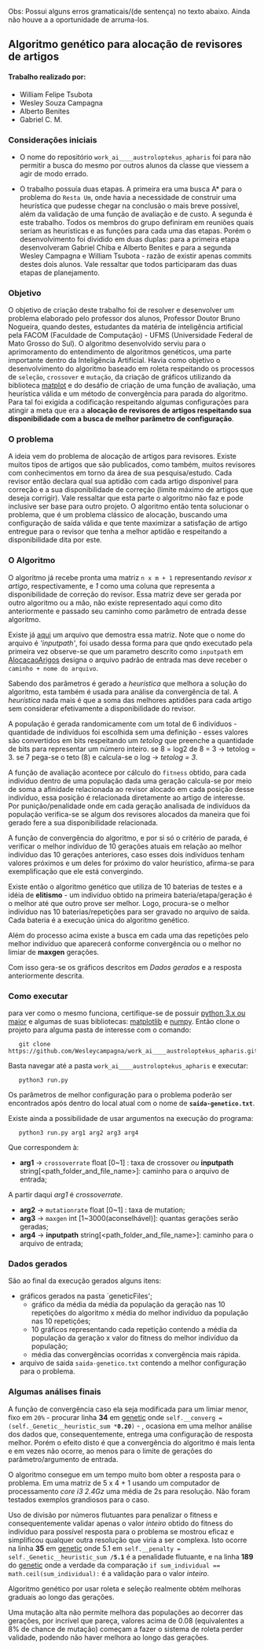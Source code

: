 Obs: Possui alguns erros gramaticais/(de sentença) no texto abaixo. Ainda não houve a a oportunidade de arruma-los.

## Algoritmo genético para alocação de revisores de artigos

#### Trabalho realizado por:

- William Felipe Tsubota 
- Wesley Souza Campagna 
- Alberto Benites 
- Gabriel C. M.

### Considerações iniciais

- O nome do repositório `work_ai____austroloptekus_apharis` foi para não permitir a busca do mesmo por outros alunos da classe que viessem a agir de modo errado.

- O trabalho possuía duas etapas. A primeira era uma busca A* para o problema do `Resta Um`, onde havia a necessidade de construir uma heurística que pudesse chegar na conclusão o mais breve possível, além da validação de uma função de avaliação e de custo. A segunda é este trabalho. Todos os membros do grupo definiram em reuniões quais seriam as heurísticas e as funções para cada uma das etapas. Porém o desenvolvimento foi dividido em duas duplas: para a primeira etapa desenvolveram Gabriel Chiba e Alberto Benites e para a segunda Wesley Campagna e William Tsubota - razão de existir apenas commits  destes dois alunos. Vale ressaltar que todos participaram das duas etapas de planejamento.  

### Objetivo

O objetivo de criação deste trabalho foi de resolver e desenvolver um problema elaborado  pelo professor dos alunos, Professor Doutor Bruno Nogueira, quando destes, estudantes da matéria de inteligência artificial pela FACOM (Faculdade de Computação) - UFMS (Universidade Federal de Mato Grosso do Sul).
O algoritmo desenvolvido serviu para o aprimoramento do entendimento de algoritmos genéticos, uma parte importante dentro da Inteligência Artificial. Havia como objetivo o desenvolvimento do algoritmo baseado em roleta respeitando os processos de `seleção`, `crossover` e `mutação`, da criação de gráficos utilizando da biblioteca [matplot](https://matplotlib.org/) e do desáfio de criação de uma função de avaliação, uma heurística válida e um método de convergência para parada do algoritmo. Para tal foi exigida a codificação respeitando algumas configurações para atingir a meta que era a **alocação de revisores de artigos respeitando sua disponibilidade com a busca de melhor parâmetro de configuração**.

### O problema

A ideia vem do problema de alocação de artigos para revisores. Existe muitos tipos de artigos que são publicados, como também, muitos revisores com conhecimentos em torno da área de sua pesquisa/estudo.
Cada revisor então declara qual sua aptidão com cada artigo disponivel para correção e a sua disponibilidade de correção (limite máximo de artigos que deseja corrigir). Vale ressaltar que esta parte o algoritmo não faz e pode inclusive ser base para outro projeto. O algoritmo então tenta solucionar o problema, que é um problema clássico de alocação, buscando uma configuração de saída válida e que tente maximizar a satisfação de artigo entregue para o revisor que tenha a melhor aptidão e respeitando a disponibilidade dita por este.

### O Algoritmo

O algoritmo já recebe pronta uma matriz `n x m + 1` representando _revisor x artigo_, respectivamente,  e _1_ como uma coluna que representa a disponibilidade de correção do revisor. Essa matriz deve ser gerada por outro algoritmo ou a mão, não existe representado aqui como dito anteriormente e passado seu caminho como parâmetro de entrada desse algoritmo.

Existe já [aqui](https://github.com/Wesleycampagna/work_ai____austroloptekus_apharis/blob/master/inputpath) um arquivo que demostra essa matriz. Note que o nome do arquivo é _'inputpath'_, foi usado dessa forma para que qndo executado pela primeira vez observe-se que um parametro descrito como `inputpath` em [AlocacaoArigos](https://github.com/Wesleycampagna/work_ai____austroloptekus_apharis/blob/master/alocacaoArtigos.py) designa o arquivo padrão de entrada mas deve receber o `caminho + nome do arquivo`.

Sabendo dos parâmetros é gerado a _heurística_ que melhora a solução do algoritmo, esta também é usada para análise da convergência de tal. A _heurística_ nada mais é que a soma das melhores aptidões para cada artigo sem considerar efetivamente a disponibilidade do revisor.

A população é gerada randomicamente com um total de 6 indivíduos - quantidade de indivíduos foi escolhida sem uma definição - esses valores são convertidos em bits respeitando um _tetolog_ que preenche a quantidade de bits para representar um número inteiro. se 8 = log2 de 8 = 3 → tetolog = 3. se 7 pega-se o teto (8) e calcula-se o log → _tetolog = 3_.

A função de avaliação acontece por cálculo do `fitness` obtido, para cada indivíduo dentro de uma população dada uma geração calcula-se por meio de soma a afinidade relacionada ao revisor alocado em cada posição desse indivíduo, essa posição é relacionada diretamente ao artigo de interesse. Por punição/penalidade onde em cada geração analisada de indivíduos da população verifica-se se algum dos revisores alocados da maneira que foi gerado fere a sua disponibilidade relacionada.

A função de convergência do algoritmo, e por si só o critério de parada, é verificar o melhor indivíduo de 10 gerações atuais em relação ao melhor indivíduo das 10 gerações anteriores, caso esses dois indivíduos tenham valores próximos e um deles for próximo do valor heurístico, afirma-se para exemplificação que ele está convergindo.

Existe então o algoritmo genético que utiliza de 10 baterias de testes e a idéia de **elitismo** - um indivíduo obtido na primeira bateria/etapa/geração é o melhor até que outro prove ser melhor. Logo, procura-se o melhor indivíduo nas 10 baterias/repetições para ser gravado no arquivo de saída. Cada bateria é a execução única do algoritmo genético.

Além do processo acima existe a busca em cada uma das repetições pelo melhor indivíduo que aparecerá conforme convergência ou o melhor no limiar de **maxgen** gerações.

Com isso gera-se os gráficos descritos em _Dados gerados_ e a resposta anteriormente descrita.

### Como executar

para ver como o mesmo funciona, certifique-se de possuir [python 3.x ou maior](https://www.python.org/downloads/) e algumas de suas bibliotecas: [matplotlib](https://matplotlib.org/users/installing.html) e [numpy](https://www.numpy.org/). Então clone o projeto para alguma pasta de interesse com o comando:

```Terminal
   git clone https://github.com/Wesleycampagna/work_ai____austroloptekus_apharis.git
```

Basta navegar até a pasta `work_ai____austroloptekus_apharis` e executar:

```Terminal
   python3 run.py
```

Os parâmetros de melhor configuração para o problema poderão ser encontrados após dentro do local atual com o nome de **`saida-genetico.txt`**.

Existe ainda a possibilidade de usar argumentos na execução do programa:

```Terminal
   python3 run.py arg1 arg2 arg3 arg4
```
Que correspondem à:

- **arg1** &#8594; `crossoverrate` float [0~1] : taxa de crossover _ou_ **inputpath** string[<path_folder_and_file_name>]: caminho para o arquivo de entrada;

A partir daqui _arg1_ é _crossoverrate_.

- **arg2** &#8594; `mutationrate` float [0~1] : taxa de mutation;
- **arg3** &#8594; `maxgen` int [1~3000(aconselhável)]: quantas gerações serão geradas;
- **arg4** &#8594;  **inputpath** string[<path_folder_and_file_name>]: caminho para o arquivo de entrada;

### Dados gerados

São ao final da execução gerados alguns itens:
- gráficos gerados na pasta `geneticFiles';
   - gráfico da média da média da população da geração nas 10 repetições do algoritmo x média do melhor indivíduo da população nas 10 repetições;
   - 10 gráficos representando cada repetição contendo a média da população da geração x valor do fitness do melhor indivíduo da população;
   - média das convergências ocorridas x convergência mais rápida.
- arquivo de saida `saida-genetico.txt` contendo a melhor configuração para o problema.

### Algumas análises finais

A função de convergência caso ela seja modificada para um limiar menor, fixo em `20%` - procurar linha **34** em [genetic](https://github.com/Wesleycampagna/work_ai____austroloptekus_apharis/blob/master/genetic.py) onde `self.__converg = (self._Genetic__heuristic_sum *`**`0.20`**`)` - , ocasiona em uma melhor análise dos dados que, consequentemente, entrega uma configuração de resposta melhor. Porém o efeito disto é que a convergência do algoritmo é mais lenta e em vezes não ocorre, ao menos para o limite de gerações do parâmetro/argumento de entrada. 

O algoritmo consegue em um tempo muito bom obter a resposta para o problema. Em uma matriz de 5 x 4 + 1 usando um computador de processamento _core i3 2.4Gz_ uma média de 2s para resolução. Não foram testados exemplos grandiosos para o caso.

Uso de divisão por números flutuantes para penalizar o fitness e consequentemente validar apenas o valor _inteiro_ obtido do fitness do indivíduo para possível resposta para o problema se mostrou eficaz e simplificou qualquer outra resolução que viria a ser complexa. Isto ocorre na  linha **35** em [genetic](https://github.com/Wesleycampagna/work_ai____austroloptekus_apharis/blob/master/genetic.py) onde 5.1 em  `self.__penalty = self._Genetic__heuristic_sum /`**`5.1`** é a penalidade flutuante, e na  linha **189** do [genetic](https://github.com/Wesleycampagna/work_ai____austroloptekus_apharis/blob/master/genetic.py) onde a verdade da comparação `if sum_individual == math.ceil(sum_individual):` é a validação para o valor _inteiro_.

Algoritmo genético por usar roleta e seleção realmente obtém melhoras graduais ao longo das gerações.

Uma mutação alta não permite melhora das populações ao decorrer das gerações, por incrível que pareça, valores acima de 0.08 (equivalentes a 8% de chance de mutação) começam a fazer o sistema de roleta perder validade, podendo não haver melhora ao longo das gerações.

